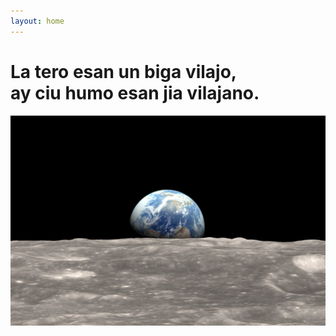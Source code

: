 ```yaml
---
layout: home
---
```


# La tero esan un biga vilajo, <br>ay ciu humo esan jia vilajano.

![Source: NASA](Earth_Moon_resize_md.jpg)



